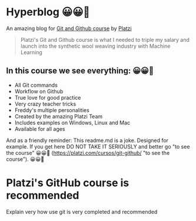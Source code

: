 # Hyperblog  😀😀🙁
An amazing blog for [Git and Github course](https://platzi.com/cursos/git-github/ 
" Git and Github course") by [Platzi](https://platzi.com/ "Platzi ")

> Platzi's Git and Github course is what I needed to triple my 
salary and launch into the synthetic wool weaving industry with 
Machine Learning
>

## In this course we see everything: 😀😀🙁
* All Git commands
* Workflow on Github
* True love for good practice
* Very crazy teacher tricks
* Freddy's multiple personalities
* Created by the amazing Platzi Team
* Includes examples on Windows, Linux and Mac
* Available for all ages

And as a friendly reminder: This readme.md is a joke. 
Designed for example. If you get here DO NOT TAKE IT SERIOUSLY and better go "to see the course" 😀😀🙁
(https://platzi.com/cursos/git-github/ "to see the course"). 😀😀🙁

# Platzi's GitHub course is recommended
Explain very how use git is very completed and recommended

